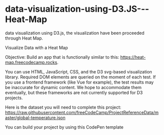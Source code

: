 # data-visualization-using-D3.JS---Heat-Map

data visualization using D3.js, the visualization have been proceeded through Heat Map.

Visualize Data with a Heat Map

Objective: Build an app that is functionally similar to this: https://heat-map.freecodecamp.rocks.

You can use HTML, JavaScript, CSS, and the D3 svg-based visualization library. Required DOM elements are queried on the moment of each test. If you use a frontend framework (like Vue for example), the test results may be inaccurate for dynamic content. We hope to accommodate them eventually, but these frameworks are not currently supported for D3 projects.

Here is the dataset you will need to complete this project: 
https://raw.githubusercontent.com/freeCodeCamp/ProjectReferenceData/master/global-temperature.json

You can build your project by using this CodePen template
